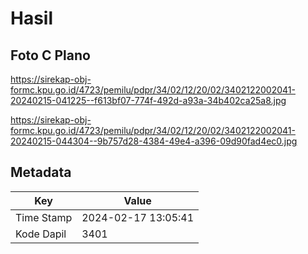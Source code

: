 # Hasil

## Foto C Plano

https://sirekap-obj-formc.kpu.go.id/4723/pemilu/pdpr/34/02/12/20/02/3402122002041-20240215-041225--f613bf07-774f-492d-a93a-34b402ca25a8.jpg

https://sirekap-obj-formc.kpu.go.id/4723/pemilu/pdpr/34/02/12/20/02/3402122002041-20240215-044304--9b757d28-4384-49e4-a396-09d90fad4ec0.jpg


## Metadata

| Key        | Value               |
| ---------- | ------------------- |
| Time Stamp | 2024-02-17 13:05:41 |
| Kode Dapil | 3401                |



